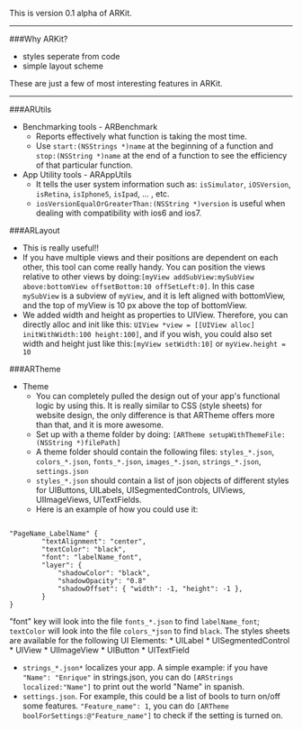 This is version 0.1 alpha of ARKit. 

---

###Why ARKit?

* styles seperate from code
* simple layout scheme

These are just a few of most interesting features in ARKit.

---

###ARUtils

* Benchmarking tools - ARBenchmark
  * Reports effectively what function is taking the most time.
  * Use `start:(NSStrings *)name` at the beginning of a function and `stop:(NSString *)name` at the end of a function to see the efficiency of that particular function.
* App Utility tools - ARAppUtils
  * It tells the user system information such as: `isSimulator`, `iOSVersion`, `isRetina`, `isIphone5`, `isIpad`, ... , etc.
  * `iosVersionEqualOrGreaterThan:(NSString *)version` is useful when dealing with compatibility with ios6 and ios7. 

###ARLayout
  * This is really useful!!
  * If you have multiple views and their positions are dependent on each other, this tool can come really handy. You can position the views relative to other views by doing:`[myView addSubView:mySubView above:bottomView offsetBottom:10 offSetLeft:0]`. In this case `mySubView` is a subview of `myView`, and it is left aligned with bottomView, and the top of myView is 10 px above the top of bottomView.
  * We added width and height as properties to UIView. Therefore, you can directly alloc and init like this: `UIView *view = [[UIView alloc] initWithWidth:100 height:100]`, and if you wish, you could also set width and height just like this:`[myView setWidth:10]` or `myView.height = 10`

###ARTheme
* Theme
  * You can completely pulled the design out of your app's functional logic by using this. It is really similar to CSS (style sheets) for website design, the only difference is that ARTheme offers more than that, and it is more awesome.
  * Set up with a theme folder by doing: `[ARTheme setupWithThemeFile:(NSString *)filePath]`
  * A theme folder should contain the following files: `styles_*.json`, `colors_*.json`, `fonts_*.json`, `images_*.json`, `strings_*.json`, `settings.json`
  * `styles_*.json` should contain a list of json objects of different styles for UIButtons, UILabels, UISegmentedControls, UIViews, UIImageViews, UITextFields. 
  * Here is an example of how you could use it:
<pre><code>
"PageName_LabelName" {
		"textAlignment": "center",
		"textColor": "black",
		"font": "labelName_font",
		"layer": {
			"shadowColor": "black",
			"shadowOpacity": "0.8"
			"shadowOffset": { "width": -1, "height": -1 },
		}
}
</code></pre>
"font" key will look into the file `fonts_*.json` to find `labelName_font`; `textColor` will look into the file `colors_*json` to find `black`.
The styles sheets are available for the following UI Elements:
	 * UILabel
	 * UISegmentedControl
	 * UIView
	 * UIImageView
	 * UIButton
	 * UITextField
  * `strings_*.json*` localizes your app. A simple example: if you have `"Name": "Enrique"` in strings.json, you can do `[ARStrings localized:"Name"]` to print out the world "Name" in spanish.
  * `settings.json`. For example, this could be a list of bools to turn on/off some features. `"Feature_name": 1`, you can do `[ARTheme boolForSettings:@"Feature_name"]` to check if the setting is turned on.


